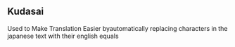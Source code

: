 ## Kudasai
Used to Make Translation Easier byautomatically replacing characters in the japanese text with their english equals
